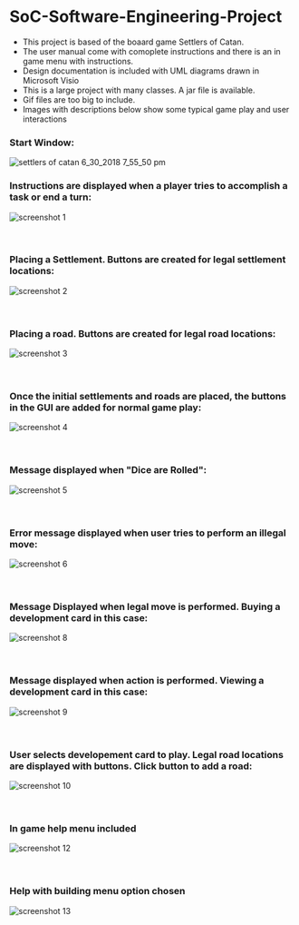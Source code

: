 # SoC-Software-Engineering-Project
- This project is based of the boaard game Settlers of Catan. 
- The user manual come with comoplete instructions and there is an in game menu with instructions.
- Design documentation is included with UML diagrams drawn in Microsoft Visio
- This is a large project with many classes. A jar file is available.
- Gif files are too big to include.
- Images with descriptions below show some typical game play and user interactions

### Start Window:

![settlers of catan 6_30_2018 7_55_50 pm](https://user-images.githubusercontent.com/24630618/42130358-012c814a-7ca0-11e8-93c4-14c3d6a46e2c.png)

### Instructions are displayed when a player tries to accomplish a task or end a turn:
![screenshot 1](https://user-images.githubusercontent.com/24630618/42173570-bdef6ea4-7ddc-11e8-9165-9e26e7c9f240.png)
<br><br><br>
### Placing a Settlement. Buttons are created for legal settlement locations:
![screenshot 2](https://user-images.githubusercontent.com/24630618/42173757-4e5876ca-7ddd-11e8-97d7-4dfc260f5b22.png)
<br><br><br>
### Placing a road. Buttons are created for legal road locations:
![screenshot 3](https://user-images.githubusercontent.com/24630618/42173746-4d015bf2-7ddd-11e8-98c2-f8872d653c56.png)
<br><br><br>
### Once the initial settlements and roads are placed, the buttons in the GUI are added for normal game play:
![screenshot 4](https://user-images.githubusercontent.com/24630618/42173747-4d1ab0f2-7ddd-11e8-9940-75db9dad073b.png)
<br><br><br>
### Message displayed when "Dice are Rolled":
![screenshot 5](https://user-images.githubusercontent.com/24630618/42173748-4d30d85a-7ddd-11e8-8d6f-b12e61769698.png)
<br><br><br>
### Error message displayed when user tries to perform an illegal move:
![screenshot 6](https://user-images.githubusercontent.com/24630618/42173749-4d4dbfe2-7ddd-11e8-9722-568b45646d6b.png)
<br><br><br>
### Message Displayed when legal move is performed. Buying a development card in this case:
![screenshot 8](https://user-images.githubusercontent.com/24630618/42173751-4d7e5850-7ddd-11e8-84dd-d7e9c8819baf.png)
<br><br><br>
### Message displayed when action is performed. Viewing a development card in this case:
![screenshot 9](https://user-images.githubusercontent.com/24630618/42173752-4d99c19e-7ddd-11e8-8a89-3649376c5c7a.png)
<br><br><br>
### User selects developement card to play. Legal road locations are displayed with buttons. Click button to add a road:
![screenshot 10](https://user-images.githubusercontent.com/24630618/42173754-4db75f1a-7ddd-11e8-8d36-0ca35e49f827.png)
<br><br><br>
### In game help menu included
![screenshot 12](https://user-images.githubusercontent.com/24630618/42175020-5fd847c8-7de1-11e8-9230-33e84383f9cc.png)
<br><br><br>
### Help with building menu option chosen
![screenshot 13](https://user-images.githubusercontent.com/24630618/42175021-5ff7a6b8-7de1-11e8-9171-a9d69b4dbef8.png)
